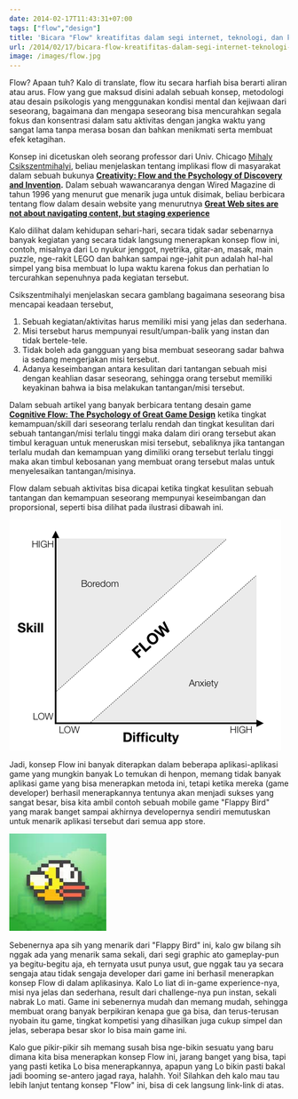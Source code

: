 ```yaml
---
date: 2014-02-17T11:43:31+07:00
tags: ["flow","design"]
title: 'Bicara "Flow" kreatifitas dalam segi internet, teknologi, dan keseharian '
url: /2014/02/17/bicara-flow-kreatifitas-dalam-segi-internet-teknologi-dan-keseharian/
image: /images/flow.jpg
---
```


Flow? Apaan tuh? Kalo di translate, flow itu secara harfiah bisa berarti aliran atau arus. Flow yang gue maksud disini adalah sebuah konsep, metodologi atau desain psikologis yang menggunakan kondisi mental dan kejiwaan dari seseorang, bagaimana dan mengapa seseorang bisa mencurahkan segala fokus dan konsentrasi dalam satu aktivitas dengan jangka waktu yang sangat lama tanpa merasa bosan dan bahkan menikmati serta membuat efek ketagihan.

Konsep ini dicetuskan oleh seorang professor dari Univ. Chicago [Mihaly Csikszentmihalyi](http://en.wikipedia.org/wiki/Mihaly_Csikszentmihalyi), beliau menjelaskan tentang implikasi flow di masyarakat dalam sebuah bukunya **[Creativity: Flow and the Psychology of Discovery and Invention](http://books.google.co.id/books/about/Creativity.html?id=aci_Ea4c6woC).** Dalam sebuah wawancaranya dengan Wired Magazine di tahun 1996 yang menurut gue menarik juga untuk disimak, beliau berbicara tentang flow dalam desain website yang menurutnya **[Great Web sites are not about navigating content, but staging experience](http://www.wired.com/wired/archive/4.09/czik_pr.html)** 

Kalo dilihat dalam kehidupan sehari-hari, secara tidak sadar sebenarnya banyak kegiatan yang secara tidak langsung menerapkan konsep flow ini, contoh, misalnya dari Lo nyukur jenggot, nyetrika, gitar-an, masak, main puzzle, nge-rakit LEGO dan bahkan sampai nge-jahit pun adalah hal-hal simpel yang bisa membuat lo lupa waktu karena fokus dan perhatian lo tercurahkan sepenuhnya pada kegiatan tersebut.

Csikszentmihalyi menjelaskan secara gamblang bagaimana seseorang bisa mencapai keadaan tersebut,

1. Sebuah kegiatan/aktivitas harus memiliki misi yang jelas dan sederhana.
2. Misi tersebut harus mempunyai result/umpan-balik yang instan dan tidak bertele-tele.
3. Tidak boleh ada gangguan yang bisa membuat seseorang sadar bahwa ia sedang mengerjakan misi tersebut.
4. Adanya keseimbangan antara kesulitan dari tantangan sebuah misi dengan keahlian dasar seseorang, sehingga orang tersebut memiliki keyakinan bahwa ia bisa melakukan tantangan/misi tersebut.

Dalam sebuah artikel yang banyak berbicara tentang desain game **[Cognitive Flow: The Psychology of Great Game Design](http://www.gamasutra.com/view/feature/166972/)** ketika tingkat kemampuan/skill dari seseorang terlalu rendah dan tingkat kesulitan dari sebuah tantangan/misi terlalu tinggi maka dalam diri orang tersebut akan timbul keraguan untuk meneruskan misi tersebut, sebaliknya jika tantangan terlalu mudah dan kemampuan yang dimiliki orang tersebut terlalu tinggi maka akan timbul kebosanan yang membuat orang tersebut malas untuk menyelesaikan tantangan/misinya.

Flow dalam sebuah aktivitas bisa dicapai ketika tingkat kesulitan sebuah tantangan dan kemampuan seseorang mempunyai keseimbangan dan proporsional, seperti bisa dilihat pada ilustrasi dibawah ini.

![gamasutraflow](/images/gamasutraflow.png)

Jadi, konsep Flow ini banyak diterapkan dalam beberapa aplikasi-aplikasi game yang mungkin banyak Lo temukan di henpon, memang tidak banyak aplikasi game yang bisa menerapkan metoda ini, tetapi ketika mereka (game developer) berhasil menerapkannya tentunya akan menjadi sukses yang sangat besar, bisa kita ambil contoh sebuah mobile game "Flappy Bird" yang marak banget sampai akhirnya developernya sendiri memutuskan untuk menarik aplikasi tersebut dari semua app store.

![Flappy_Bird_logo](/images/Flappy_Bird_logo.jpg)

Sebenernya apa sih yang menarik dari "Flappy Bird" ini, kalo gw bilang sih nggak ada yang menarik sama sekali, dari segi graphic ato gameplay-pun ya begitu-begitu aja, eh ternyata usut punya usut, gue nggak tau ya secara sengaja atau tidak sengaja developer dari game ini berhasil menerapkan konsep Flow di dalam aplikasinya. Kalo Lo liat di in-game experience-nya, misi nya jelas dan sederhana, result dari challenge-nya pun instan, sekali nabrak Lo mati. Game ini sebenernya mudah dan memang mudah, sehingga membuat orang banyak berpikiran kenapa gue ga bisa, dan terus-terusan nyobain itu game, tingkat kompetisi yang dihasilkan juga cukup simpel dan jelas, seberapa besar skor lo bisa main game ini.

Kalo gue pikir-pikir sih memang susah bisa nge-bikin sesuatu yang baru dimana kita bisa menerapkan konsep Flow ini, jarang banget yang bisa, tapi yang pasti ketika Lo bisa menerapkannya, apapun yang Lo bikin pasti bakal jadi booming se-antero jagad raya, halahh. Yoi! Silahkan deh kalo mau tau lebih lanjut tentang konsep "Flow" ini, bisa di cek langsung link-link di atas.